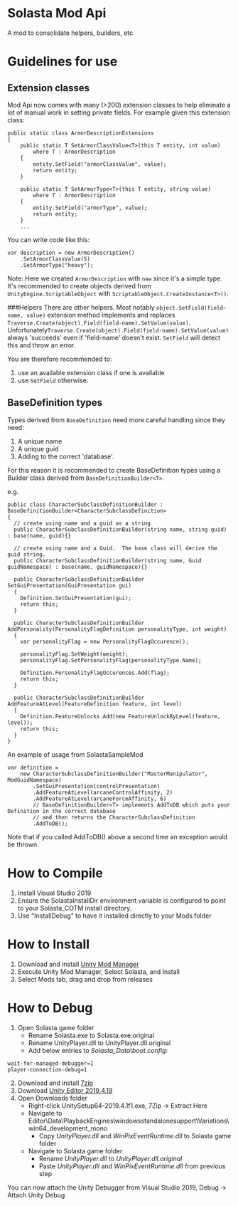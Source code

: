 # Solasta Mod Api

A mod to consolidate helpers, builders, etc

# Guidelines for use

## Extension classes
Mod Api now comes with many (>200) extension classes to help eliminate a lot of manual work in setting private fields.
For example given this extension class:

```
public static class ArmorDescriptionExtensions
{
    public static T SetArmorClassValue<T>(this T entity, int value)
        where T : ArmorDescription
    {
        entity.SetField("armorClassValue", value);
        return entity;
    }

    public static T SetArmorType<T>(this T entity, string value)
        where T : ArmorDescription
    {
        entity.SetField("armorType", value);
        return entity;
    }	
	...
```

You can write code like this:

```
var description = new ArmorDescription()
    .SetArmorClassValue(5)
    .SetArmorType("heavy");
```

Note: Here we created `ArmorDescription` with `new` since it's a simple type. It's recommended to create objects derived from `UnityEngine.ScriptableObject` with `ScriptableObject.CreateInstance<T>()`.

###Helpers
There are other helpers.  Most notably `object.SetField(field-name, value)` extension method implements and replaces `Traverse.Create(object).Field(field-name).SetValue(value)`. Unfortunately`Traverse.Create(object).Field(field-name).SetValue(value)` always 'succeeds' even if 'field-name' doesn't exist.
`SetField` will detect this and throw an error.

You are therefore recommended to: 
1) use an available extension class if one is available 
2) use `SetField` otherwise.

## BaseDefinition types
Types derived from `BaseDefinition` need more careful handling since they need:
1) A unique name
2) A unique guid
3) Adding to the correct 'database'.

For this reason it is recommended to create BaseDefinition types using a Builder class derived from `BaseDefinitionBuilder<T>`.

e.g.

```
public class CharacterSubclassDefinitionBuilder : BaseDefinitionBuilder<CharacterSubclassDefinition>
{
  // create using name and a guid as a string
  public CharacterSubclassDefinitionBuilder(string name, string guid) : base(name, guid){}
  
  // create using name and a Guid.  The base class will derive the guid string.
  public CharacterSubclassDefinitionBuilder(string name, Guid guidNamespace) : base(name, guidNamespace){}
  
  public CharacterSubclassDefinitionBuilder SetGuiPresentation(GuiPresentation gui)
  {
    Definition.SetGuiPresentation(gui);
    return this;
  }

  public CharacterSubclassDefinitionBuilder AddPersonality(PersonalityFlagDefinition personalityType, int weight)
  {
    var personalityFlag = new PersonalityFlagOccurence();

    personalityFlag.SetWeight(weight);
    personalityFlag.SetPersonalityFlag(personalityType.Name);

    Definition.PersonalityFlagOccurences.Add(flag);
    return this;
  }

  public CharacterSubclassDefinitionBuilder AddFeatureAtLevel(FeatureDefinition feature, int level)
  {
    Definition.FeatureUnlocks.Add(new FeatureUnlockByLevel(feature, level));
    return this;
  }
}
```

An example of usage from SolastaSampleMod

```
var definition = 
    new CharacterSubclassDefinitionBuilder("MasterManipulator", ModGuidNamespace)
        .SetGuiPresentation(controlPresentation)
        .AddFeatureAtLevel(arcaneControlAffinity, 2)
        .AddFeatureAtLevel(arcaneForceAffinity, 6)
        // BaseDefinitionBuilder<T> implements AddToDB which puts your Definition in the correct database
        // and then returns the CharacterSubclassDefinition
        .AddToDB();
```
Note that if you called AddToDB() above a second time an exception would be thrown.

# How to Compile

1. Install Visual Studio 2019
2. Ensure the SolastaInstallDir environment variable is configured to point to your Solasta_COTM install directory.
3. Use "InstallDebug" to have it installed directly to your Mods folder

# How to Install

1. Download and install [Unity Mod Manager](https://www.nexusmods.com/site/mods/21)
2. Execute Unity Mod Manager, Select Solasta, and Install
3. Select Mods tab, drag and drop from releases

# How to Debug

1. Open Solasta game folder
	* Rename Solasta.exe to Solasta.exe.original
	* Rename UnityPlayer.dll to UnityPlayer.dll.original
	* Add below entries to *Solasta_Data\boot.config*:
```
wait-for-managed-debugger=1
player-connection-debug=1
```
2. Download and install [7zip](https://www.7-zip.org/a/7z1900-x64.exe)
3. Download [Unity Editor 2019.4.19](https://download.unity3d.com/download_unity/ca5b14067cec/Windows64EditorInstaller/UnitySetup64-2019.4.19f1.exe)
4. Open Downloads folder
	* Right-click UnitySetup64-2019.4.1f1.exe, 7Zip -> Extract Here
	* Navigate to Editor\Data\PlaybackEngines\windowsstandalonesupport\Variations\win64_development_mono
		* Copy *UnityPlayer.dll* and *WinPixEventRuntime.dll* to Solasta game folder
	* Navigate to Solasta game folder
		* Rename *UnityPlayer.dll* to *UnityPlayer.dll.original*
		* Paste *UnityPlayer.dll* and *WinPixEventRuntime.dll* from previous step

You can now attach the Unity Debugger from Visual Studio 2019, Debug -> Attach Unity Debug
